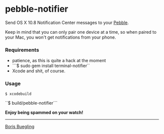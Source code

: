 # pebble-notifier

Send OS X 10.8 Notification Center messages to your [Pebble][1]. 

Keep in mind that you can only pair one device at a time, so when paired
to your Mac, you won't get notifications from your phone.

### Requirements

- patience, as this is quite a hack at the moment
- ```$ sudo gem install terminal-notifier``
- Xcode and shit, of course.

### Usage

```$ xcodebuild```

``$ build/pebble-notifier```

**Enjoy being spammed on your watch!**

---

[Boris Buegling](mailto:boris@buegling.com)


[1]: http://getpebble.com/
